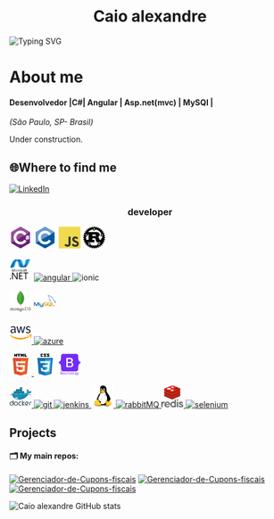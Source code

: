 ﻿<h1 align = center > Caio alexandre </h1>

![Typing SVG](https://readme-typing-svg.herokuapp.com?font=Fira+Code&weight=600&size=24&duration=2084&pause=650&color=9A08D1&random=false&width=525&lines=Ol%C3%A1%2C+seja+bem+vindo+ao+meu+perfil.;Welcome+to+my+profile.;+%E6%AC%A2%E8%BF%8E%E6%B5%8F%E8%A7%88%E6%88%91%E7%9A%84%E4%B8%AA%E4%BA%BA%E9%A1%B5%E9%9D%A2)

# About me

#### Desenvolvedor |C#| Angular | Asp.net(mvc) | MySQl |

<i>(São Paulo, SP- Brasil)</i>

Under construction.

  

## 🌐Where to find me



[![LinkedIn](https://img.shields.io/badge/-LinkedIn-000?style=for-the-badge&logo=linkedin&logoColor=AA42F7)](https://www.linkedin.com/in/caio-alexandre-dev/)  
  


<h3 align="center"> developer</h3>  

<img src="https://raw.githubusercontent.com/devicons/devicon/master/icons/csharp/csharp-original.svg" alt="csharp" width="40" height="40"/> </a> <img src="https://raw.githubusercontent.com/devicons/devicon/master/icons/c/c-original.svg" alt="c" width="40" height="40"/> </a> <img src="https://raw.githubusercontent.com/devicons/devicon/master/icons/javascript/javascript-original.svg" alt="javascript" width="40" height="40"/> </a> <img src="https://raw.githubusercontent.com/devicons/devicon/master/icons/rust/rust-plain.svg" alt="rust" width="40" height="40"/> </a> 


<img src="https://raw.githubusercontent.com/devicons/devicon/master/icons/dot-net/dot-net-original-wordmark.svg" alt="dotnet" width="40" height="40"/> </a><a href="https://www.cprogramming.com/" target="_blank" rel="noreferrer"><a href="https://angular.io" target="_blank" rel="noreferrer"> <img src="https://angular.io/assets/images/logos/angular/angular.svg" alt="angular" width="40" height="40"/> </a><img src="https://upload.wikimedia.org/wikipedia/commons/d/d1/Ionic_Logo.svg" alt="ionic" width="40" height="40"/> </a>

<img src="https://raw.githubusercontent.com/devicons/devicon/master/icons/mongodb/mongodb-original-wordmark.svg" alt="mongodb" width="40" height="40"/> </a> <a href="https://www.mysql.com/" target="_blank" rel="noreferrer"> <img src="https://raw.githubusercontent.com/devicons/devicon/master/icons/mysql/mysql-original-wordmark.svg" alt="mysql" width="40" height="40"/> </a>
  

<a href="https://aws.amazon.com" target="_blank" rel="noreferrer"> <img src="https://raw.githubusercontent.com/devicons/devicon/master/icons/amazonwebservices/amazonwebservices-original-wordmark.svg" alt="aws" width="40" height="40"/> </a> <a href="https://azure.microsoft.com/en-in/" target="_blank" rel="noreferrer"> <img src="https://www.vectorlogo.zone/logos/microsoft_azure/microsoft_azure-icon.svg" alt="azure" width="40" height="40"/> </a>


<a href="https://www.w3.org/html/" target="_blank" rel="noreferrer"> <img src="https://raw.githubusercontent.com/devicons/devicon/master/icons/html5/html5-original-wordmark.svg" alt="html5" width="40" height="40"/> </a><img src="https://raw.githubusercontent.com/devicons/devicon/master/icons/css3/css3-original-wordmark.svg" alt="css3" width="40" height="40"/> </a> <img src="https://raw.githubusercontent.com/devicons/devicon/master/icons/bootstrap/bootstrap-plain-wordmark.svg" alt="bootstrap" width="40" height="40"/> </a> 

 <a href="https://www.docker.com/" target="_blank" rel="noreferrer"> <img src="https://raw.githubusercontent.com/devicons/devicon/master/icons/docker/docker-original-wordmark.svg" alt="docker" width="40" height="40"/> </a> <a href="https://dotnet.microsoft.com/" target="_blank" rel="noreferrer">  <a href="https://git-scm.com/" target="_blank" rel="noreferrer"> <img src="https://www.vectorlogo.zone/logos/git-scm/git-scm-icon.svg" alt="git" width="40" height="40"/> </a>  <a href="https://ionicframework.com" target="_blank" rel="noreferrer">  <a href="https://developer.mozilla.org/en-US/docs/Web/JavaScript" target="_blank" rel="noreferrer"> <a href="https://www.jenkins.io" target="_blank" rel="noreferrer"> <img src="https://www.vectorlogo.zone/logos/jenkins/jenkins-icon.svg" alt="jenkins" width="40" height="40"/> </a> <a href="https://www.linux.org/" target="_blank" rel="noreferrer"> <img src="https://raw.githubusercontent.com/devicons/devicon/master/icons/linux/linux-original.svg" alt="linux" width="40" height="40"/> </a> <a href="https://www.mongodb.com/" target="_blank" rel="noreferrer">  <a href="https://www.rabbitmq.com" target="_blank" rel="noreferrer"> <img src="https://www.vectorlogo.zone/logos/rabbitmq/rabbitmq-icon.svg" alt="rabbitMQ" width="40" height="40"/> </a> <a href="https://redis.io" target="_blank" rel="noreferrer"> <img src="https://raw.githubusercontent.com/devicons/devicon/master/icons/redis/redis-original-wordmark.svg" alt="redis" width="40" height="40"/> </a> <a href="https://www.rust-lang.org" target="_blank" rel="noreferrer"> <a href="https://www.selenium.dev" target="_blank" rel="noreferrer"> <img src="https://raw.githubusercontent.com/detain/svg-logos/780f25886640cef088af994181646db2f6b1a3f8/svg/selenium-logo.svg" alt="selenium" width="40" height="40"/> </a>




## Projects

#### 🗂️ My main repos:
[![Gerenciador-de-Cupons-fiscais](https://github-readme-stats.vercel.app/api/pin/?username=CaioAlexndre&repo=Gerenciador-de-Cupons-fiscais&bg_color=000&border_color=30A3DC&show_icons=true&icon_color=30A3DC&title_color=E94D5F&text_color=FFF)](https://github.com/CaioAlexndre/Gerenciador-de-Cupons-fiscais.git)
[![Gerenciador-de-Cupons-fiscais](https://github-readme-stats.vercel.app/api/pin/?username=CaioAlexndre&repo=Gerenciador-de-Cupons-fiscais&bg_color=000&border_color=30A3DC&show_icons=true&icon_color=30A3DC&title_color=E94D5F&text_color=FFF)](https://github.com/CaioAlexndre/Gerenciador-de-Cupons-fiscais.git)[![Gerenciador-de-Cupons-fiscais](https://github-readme-stats.vercel.app/api/pin/?username=CaioAlexndre&repo=Gerenciador-de-Cupons-fiscais&bg_color=000&border_color=30A3DC&show_icons=true&icon_color=30A3DC&title_color=E94D5F&text_color=FFF)](https://github.com/CaioAlexndre/Gerenciador-de-Cupons-fiscais.git)


  
![Caio alexandre GitHub stats](https://github-readme-stats.vercel.app/api?username=caioalexndre&show_icons=true&theme=radical&border_radius=45&card_width=680)
  